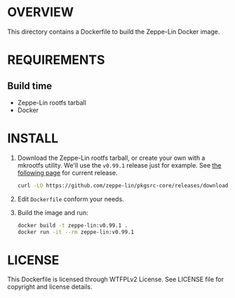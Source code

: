 OVERVIEW
========

This directory contains a Dockerfile to build the Zeppe-Lin Docker image.


REQUIREMENTS
============

Build time
----------
  * Zeppe-Lin rootfs tarball
  * Docker


INSTALL
=======

1. Download the Zeppe-Lin rootfs tarball, or create your own with a
   mkrootfs utility.  We'll use the `v0.99.1` release just for example.
   See [the following page][1] for current release.

   ```sh
   curl -LO https://github.com/zeppe-lin/pkgsrc-core/releases/download/v0.99.1/rootfs-v0.99.1-x86_64.tar.xz
   ```

2. Edit `Dockerfile` conform your needs.

3. Build the image and run:

   ```sh
   docker build -t zeppe-lin:v0.99.1 .
   docker run -it --rm zeppe-lin:v0.99.1
   ```

[1]: https://github.com/zeppe-lin/pkgsrc-core/releases/latest


LICENSE
=======

This Dockerfile is licensed through WTFPLv2 License.
See LICENSE file for copyright and license details.
